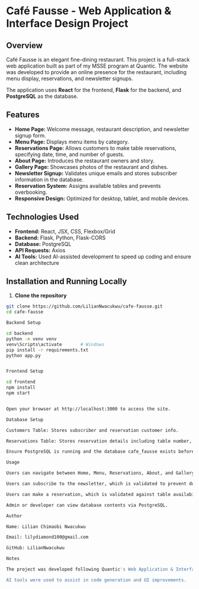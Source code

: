 # Café Fausse - Web Application & Interface Design Project

## Overview
Café Fausse is an elegant fine-dining restaurant. This project is a full-stack web application built as part of my MSSE program at Quantic. The website was developed to provide an online presence for the restaurant, including menu display, reservations, and newsletter signups.

The application uses **React** for the frontend, **Flask** for the backend, and **PostgreSQL** as the database.

## Features
- **Home Page:** Welcome message, restaurant description, and newsletter signup form.
- **Menu Page:** Displays menu items by category.
- **Reservations Page:** Allows customers to make table reservations, specifying date, time, and number of guests.
- **About Page:** Introduces the restaurant owners and story.
- **Gallery Page:** Showcases photos of the restaurant and dishes.
- **Newsletter Signup:** Validates unique emails and stores subscriber information in the database.
- **Reservation System:** Assigns available tables and prevents overbooking.
- **Responsive Design:** Optimized for desktop, tablet, and mobile devices.

## Technologies Used
- **Frontend:** React, JSX, CSS, Flexbox/Grid
- **Backend:** Flask, Python, Flask-CORS
- **Database:** PostgreSQL
- **API Requests:** Axios
- **AI Tools:** Used AI-assisted development to speed up coding and ensure clean architecture

## Installation and Running Locally
1. **Clone the repository**
```bash
git clone https://github.com/LilianNwacukwu/cafe-fausse.git
cd cafe-fausse

Backend Setup

cd backend
python -m venv venv
venv\Scripts\activate       # Windows
pip install -r requirements.txt
python app.py


Frontend Setup

cd frontend
npm install
npm start


Open your browser at http://localhost:3000 to access the site.

Database Setup

Customers Table: Stores subscriber and reservation customer info.

Reservations Table: Stores reservation details including table number, time, and guests.

Ensure PostgreSQL is running and the database cafe_fausse exists before running the app.

Usage

Users can navigate between Home, Menu, Reservations, About, and Gallery pages.

Users can subscribe to the newsletter, which is validated to prevent duplicate emails.

Users can make a reservation, which is validated against table availability.

Admin or developer can view database contents via PostgreSQL.

Author

Name: Lilian Chimaobi Nwacukwu

Email: lilydiamond100@gmail.com

GitHub: LilianNwacukwu

Notes

The project was developed following Quantic's Web Application & Interface Design requirements.

AI tools were used to assist in code generation and UI improvements.
